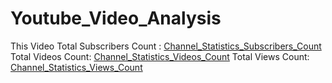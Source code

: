 # Youtube_Video_Analysis
This Video
Total Subscribers Count : 
[Channel_Statistics_Subscribers_Count](https://user-images.githubusercontent.com/38419795/188851485-a9dea30d-df61-45a9-863e-0a97ef1fdc29.png)
Total Videos Count:
[Channel_Statistics_Videos_Count](https://user-images.githubusercontent.com/38419795/188851747-e087d77d-c6d9-4e14-aa54-c1c35a1bace2.png)
Total Views Count:
[Channel_Statistics_Views_Count](https://user-images.githubusercontent.com/38419795/188851771-9b6c6b52-b738-41d7-8a13-187085f0df97.png)




